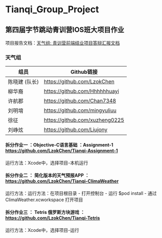 # Tianqi_Group_Project

## 第四届字节跳动青训营IOS班大项目作业
项目报告文档：[天气组: 青训营前端结业项目答辩汇报文档](https://wcxjq4bjfu.feishu.cn/docx/doxcnpxss1QuhNb3lu33dUqUlAd#doxcnYE4eycEUqm6AoDSRcrtJnc)
### 天气组
| 组员       | Github链接                       |
|----------|--------------------------------|
| 陈晓建 (队长) | https://github.com/LzokChen    |
| 柳华裔      | https://github.com/Hhhhhhuayi  |
| 许航郡      | https://github.com/Chan7348    |
| 刘明堉      | https://github.com/mingyuliuu  |
| 徐征       | https://github.com/xuzheng0225 |
| 刘峥炫      | https://github.com/Liujony     |


#### 拆分作业一 ：Objective-C语言基础 ：Assignment-1 https://github.com/LzokChen/Tianqi-Assignment-1
运行方法：Xcode中，选择项目-本机运行

#### 拆分作业二 ： 简化版本的天气预报APP ：https://github.com/LzokChen/Tianqi-ClimaWeather
运行方法：运行方法：在项目根目录 - 打开控制台 - 运行 $pod install - 通过ClimaWeather.xcworkspace 打开项目

#### 拆分作业三 ： Tetris 俄罗斯方块游戏 ：https://github.com/LzokChen/Tianqi-Tetris
运行方法：Xcode中，选择项目-运行
